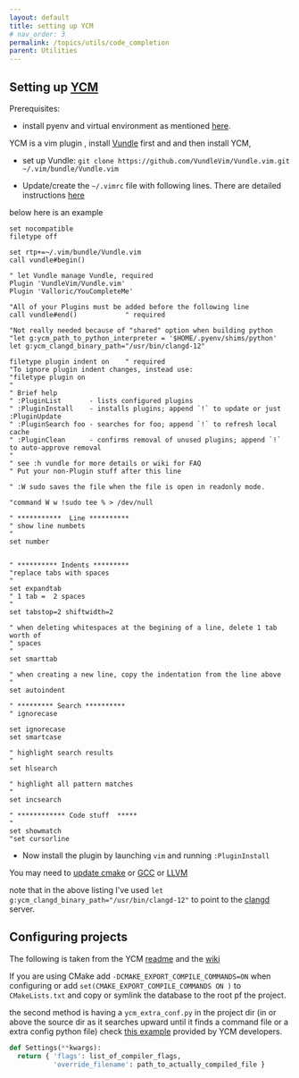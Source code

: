 ```yaml
---
layout: default
title: setting up YCM
# nav_order: 3 
permalink: /topics/utils/code_completion
parent: Utilities
---
```


## Setting up [YCM][YCM-URL]


Prerequisites:  
* install pyenv and virtual environment as mentioned [here](./setting_up_pyenv#building-with---enable-shared).

YCM is a vim plugin , install [Vundle](https://github.com/VundleVim/Vundle.vim) first and and then install YCM,  

*	set up Vundle:
	`git clone https://github.com/VundleVim/Vundle.vim.git ~/.vim/bundle/Vundle.vim`  

*	Update/create the `~/.vimrc` file with following lines. There are detailed instructions [here](https://github.com/VundleVim/Vundle.vim#quick-start)

below here is an example

```vim
set nocompatible
filetype off
 
set rtp+=~/.vim/bundle/Vundle.vim
call vundle#begin()
 
" let Vundle manage Vundle, required
Plugin 'VundleVim/Vundle.vim'
Plugin 'Valloric/YouCompleteMe'
 
"All of your Plugins must be added before the following line
call vundle#end()            " required

"Not really needed because of "shared" option when building python
"let g:ycm_path_to_python_interpreter = '$HOME/.pyenv/shims/python'
let g:ycm_clangd_binary_path="/usr/bin/clangd-12"

filetype plugin indent on    " required
"To ignore plugin indent changes, instead use:
"filetype plugin on
"
" Brief help
" :PluginList       - lists configured plugins
" :PluginInstall    - installs plugins; append `!` to update or just :PluginUpdate
" :PluginSearch foo - searches for foo; append `!` to refresh local cache
" :PluginClean      - confirms removal of unused plugins; append `!` to auto-approve removal
"
" see :h vundle for more details or wiki for FAQ
" Put your non-Plugin stuff after this line
 
" :W sudo saves the file when the file is open in readonly mode.
 
"command W w !sudo tee % > /dev/null
 
" ***********  Line **********
" show line numbets
"
set number
 
 
" ********** Indents *********
"replace tabs with spaces
"
set expandtab
" 1 tab =  2 spaces
"
set tabstop=2 shiftwidth=2

" when deleting whitespaces at the begining of a line, delete 1 tab worth of
" spaces
"
set smarttab
 
" when creating a new line, copy the indentation from the line above
"
set autoindent
 
" ********* Search **********
" ignorecase 

set ignorecase
set smartcase
 
" highlight search results 
"
set hlsearch
 
" highlight all pattern matches 
"
set incsearch
 
" ************ Code stuff  *****
"
set showmatch
"set cursorline 
```

*	Now install the plugin by launching `vim` and running `:PluginInstall`	

You may need to [update cmake](installing_cmake_locally) or [GCC](setup_cXX) or [LLVM][LLVM-LINK]

note that in the above listing I've used `let g:ycm_clangd_binary_path="/usr/bin/clangd-12"` to point to the [clangd][CLANGD-LINK] server.

## Configuring projects

The following is taken from the YCM [readme][YCM-README] and the [wiki][YCM-WIKI]

If you are using CMake add `-DCMAKE_EXPORT_COMPILE_COMMANDS=ON` when configuring or add 
`set(CMAKE_EXPORT_COMPILE_COMMANDS ON )` to `CMakeLists.txt` and copy or symlink the database to the root pf the project.

the second method is having a `ycm_extra_conf.py` in the project dir (in or above the source dir as it searches upward until it finds a command file or a extra config python file) check [this example][SAMPLE-CONF-PY] provided by YCM developers. 




```python
def Settings(**kwargs):
  return { 'flags': list_of_compiler_flags,
           'override_filename': path_to_actually_compiled_file }
```




[YCM-URL]: https://github.com/ycm-core/YouCompleteMe/blob/master/README.md
[CLANGD-LINK]: https://clangd.llvm.org/
[LLVM-LINK]: https://apt.llvm.org/
[YCM-README]: https://github.com/ycm-core/YouCompleteMe#c-family-semantic-completion
[YCM-WIKI]: https://github.com/ycm-core/YouCompleteMe/wiki/C-family-Semantic-Completion-through-libclang
[SAMPLE-CONF-PY]:https://raw.githubusercontent.com/ycm-core/ycmd/66030cd94299114ae316796f3cad181cac8a007c/.ycm_extra_conf.py




